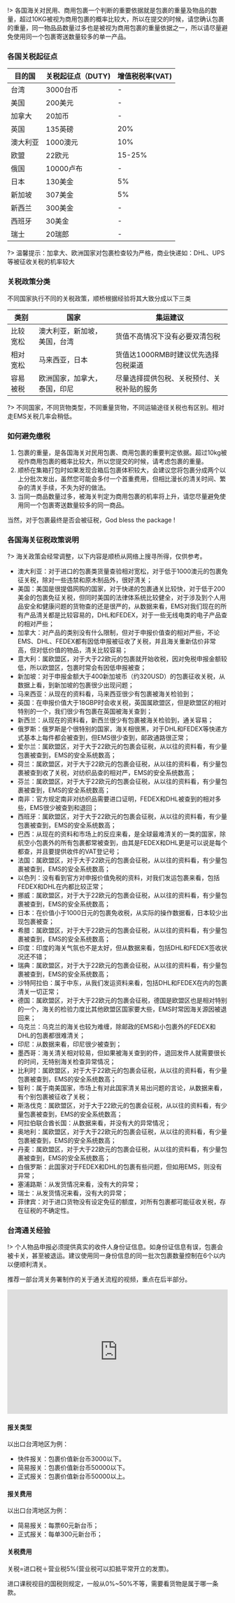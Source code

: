 !> 各国海关对民用、商用包裹一个判断的重要依据就是包裹的重量及物品的数量，超过10KG被视为商用包裹的概率比较大，所以在提交的时候，请您确认包裹的重量，同一物品品数量过多也是被视为商用包裹的重量依据之一，所以请尽量避免使用同一个包裹寄送数量较多的单一产品。

### 各国关税起征点

| 目的国  | 关税起征点（DUTY) | 增值税税率(VAT) |
|------|-------------|------------|
| 台湾   | 3000台币       | -          |
| 美国   | 200美元       | -          |
| 加拿大  | 20加币        | -          |
| 英国   | 135英磅       | 20%        |
| 澳大利亚 | 1000澳元      | 10%        |
| 欧盟   | 22欧元        | 15-25%     |
| 俄国   | 10000卢布     | -          |
| 日本   | 130美金       | 5%         |
| 新加坡  | 307美金       | 5%         |
| 新西兰  | 300美金       | -          |
| 西班牙  | 30美金        | -          |
| 瑞士   | 20瑞郎        | -          |


?> 温馨提示：加拿大、欧洲国家对包裹检查较为严格，商业快递如：DHL、UPS等被征收关税的机率较大

### 关税政策分类


不同国家执行不同的关税政策，顺桥根据经验将其大致分成以下三类

| 类别   | 国家             | 集运建议                  |
|------|----------------|-----------------------|
| 比较宽松 | 澳大利亚，新加坡，美国，台湾 | 货值不高情况下没有必要双清包税              |
| 相对宽松 | 马来西亚，日本        | 货值达1000RMB时建议优先选择包税渠道 |
| 容易被税 | 欧洲国家，加拿大，泰国，印尼 | 尽量选择提供包税、关税预付、关税补贴的服务            |

?> 不同国家，不同货物类型，不同重量货物，不同运输途径关税也有区别。相对走EMS关税几率会稍低。

### 如何避免缴税

1. 包裹的重量，是各国海关对民用包裹、商用包裹的重要判定依据。超过10kg被视作商用包裹的概率比较大，所以您提交的时候，请考虑包裹的重量。
2. 顺桥在集箱打包时如果发现合箱后包裹体积较大，会建议您将包裹分成两个以上分批次发出，虽然您可能会多付一个首重费用，但相比漫长的清关时间、繁杂的清关手续，不失为好的做法。
3. 当同一商品数量过多，被海关判定为商用包裹的机率将上升，请您尽量避免使用同一个包裹寄送数量较多的同一商品。

当然，对于包裹最终是否会被征税，God bless the package ! 

### 各国海关征税政策说明

?> 海关政策会经常调整，以下内容是顺桥从网络上搜寻所得，仅供参考。

- 澳大利亚：对于进口的包裹类货量查验相对宽松，对于低于1000澳元的包裹免征关税，除对一些违禁和原木制品外，很好清关；
- 美国：美国是很提倡网购的国家，对于快递的包裹通关比较快，对于低于200美金的包裹免征关税，但同时美国的法律体系统比较健全，对于涉及到个人用品安全和健康问题的货物查的还是很严的，从数据来看，EMS对我们现在的所有产品清关都是比较容易的，DHL和FEDEX，对于一些无线电类的电子产品查的相对严些；
- 加拿大：对产品的类别没有什么限制，但对于申报价值查的相对严些，不论EMS、DHL、FEDEX都有因低申报被征收了关税，并且海关重新估价非常高，但对低价值的物品，清关比较容易；
- 意大利：属欧盟区，对于大于22欧元的包裹就开始收税，因对免税申报金额较低，所以欧盟区，包裹时常会有因低申报被查；
- 新加坡：对于申报金额大于400新加坡币（约320USD）的包裹征收关税，从数据上看，到新加坡的包裹很少出现问题；
- 马来西亚：从现在的资料看，马来西亚很少有包裹被海关检验到；
- 英国：在申报价值大于18GBP时会收关税，英国属欧盟区，但是欧盟区的相对特别的一个，我们很少有包裹在英国被海关查到；
- 新西兰：从现在的资料看，新西兰很少有包裹被海关检验到，通关容易；
- 俄罗斯：俄罗斯是个很特别的国家，海关相很黑，对于DHL和FEDEX等快递方式基本上每件都会被查到，但EMS很少查到，邮政通路很正常；
- 爱尔兰：属欧盟区，对于大于22欧元的包裹会征税，从以往的资料看，有少量包裹被查到，EMS的安全系统数高；
- 荷兰：属欧盟区，对于大于22欧元的包裹会征税，从以往的资料看，有少量包裹被查到收了关税，对纺织品查的相对严，EMS的安全系统数高；
- 芬兰：属欧盟区，对于大于22欧元的包裹会征税，从以往的资料看，有少量包裹被查到，EMS的安全系统数高；
- 南非：官方规定南非对纺织品需要进口证明，FEDEX和DHL被查到的相对多些，EMS很少被查到和退回；
- 西班牙：属欧盟区，对于大于22欧元的包裹会征税，从以往的资料看，有少量包裹被查到，EMS的安全系统数高；
- 巴西：从现在的资料和市场上的反应来看，是全球最难清关的一类的国家，除航空小包裹外的所有包裹都常被查到，由其是FEDEX和DHL更是可以说是每个都查，并且要提供收件的VAT登记号；
- 法国：属欧盟区，对于大于22欧元的包裹会征税，从以往的资料看，有少量包裹被查到，EMS的安全系统数高；
- 以色列：没有看到官方对申报价值免税的资料，对我们发运包裹来看，包括FEDEX和DHL在内都比较正常；
- 挪威：属欧盟区，对于大于22欧元的包裹会征税，从以往的资料看，有少量包裹被查到，EMS的安全系统数高；
- 日本：在价值小于1000日元的包裹免收税，从实际的操作数据看，日本较少出现包裹被查；
- 希腊：属欧盟区，对于大于22欧元的包裹会征税，从以往的资料看，有少量包裹被查到，EMS的安全系统数高；
- 印度：印度的海关气氛也不是太好，但从数据来看，包括DHL和FEDEX签收状况还不错；
- 瑞典：属欧盟区，对于大于22欧元的包裹会征税，从以往的资料看，有少量包裹被查到，EMS的安全系统数高；
- 沙特阿拉伯：属于中东，从我们发运资料来看，包括DHL和FEDEX在内的包裹清关一切正常；
- 德国：属欧盟区，对于大于22欧元的包裹会征税，德国是欧盟区也是相对特别的一个，海关的检验力度比其他欧盟区国家要大些，EMS时常因海关源因被退回来；
- 乌克兰：乌克兰的海关也较为难缠，除邮政的EMS和小包裹外的FEDEX和DHL的包裹都很难清关；
- 印尼：从数据来看，印尼很少被查到；
- 墨西哥：海关清关相对较易，但如果被海关查到的件，退回发件人就需要很长的时间，无特别海关检查异常情况；
- 比利时：属欧盟区，对于大于22欧元的包裹会征税，从以往的资料看，有少量包裹被查到，EMS的安全系统数高；
- 智利：属于南美国家，市场上有对此国家清关易出问题的言论，从数据来看，有个别包裹被征收了关税；
- 斯洛伐克：属欧盟区，对于大于22欧元的包裹会征税，从以往的资料看，有少量包裹被查到，EMS的安全系统数高；
- 阿拉伯联合酋长国：从数据来看，并没有大的异常情况；
- 奥地利：属欧盟区，对于大于22欧元的包裹会征税，从以往的资料看，有少量包裹被查到，EMS的安全系统数高；
- 丹麦：属欧盟区，对于大于22欧元的包裹会征税，从以往的资料看，有少量包裹被查到，EMS的安全系统数高；
- 白俄罗斯：此国家对于FEDEX和DHL的包裹有些问题，但如用EMS，则没有异常；
- 塞浦路斯：从发货情况来看，没有大的异常；
- 瑞士：从发货情况来看，没有大的异常；
- 菲律宾：对于进口货物没有设定免征的额度，对所有包裹都可能征收关税，存在征税的不确定性。


### 台湾通关经验
!> 个人物品申报必须提供真实的收件人身份证信息。如身份证信息有误，包裹会被卡关，甚至被退运。建议使用同一身份信息的同一批次包裹数量控制在6个以内以便顺利清关。

推荐一部台湾关务署制作的关于通关流程的视频，重点在后半部分。
<div style="max-width:640px; margin:0 auto 10px;" >
<div 
style="position: relative; 
width:100%;
padding-bottom:56.25%; 
height:0;">
<iframe style="position: absolute;top: 0;left: 0;width: 100%;height: 100%;"  src="https://www.youtube.com/embed/RrbLpUn1unQ" frameborder="0" allowfullscreen></iframe>
</div>
</div>

#### 报关类型
以出口台湾地区为例：
- 快件报关：包裹价值新台币3000以下。
- 简易报关：包裹价值新台币50000以下。
- 正式报关：包裹价值新台币50000以上。

#### 报关费用
以出口台湾地区为例：
- 简易报关：每票60元新台币；
- 正式报关：每单300元新台币；

#### 关税费用

关税=进口税＋营业税5%(营业税可以扣抵平常开立的发票)。

进口课税视目的国税则规定，一般从0%~50%不等，需要看货物是属于哪一条款。
